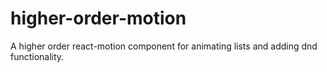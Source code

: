 # higher-order-motion
A higher order react-motion component for animating lists and adding dnd functionality.
